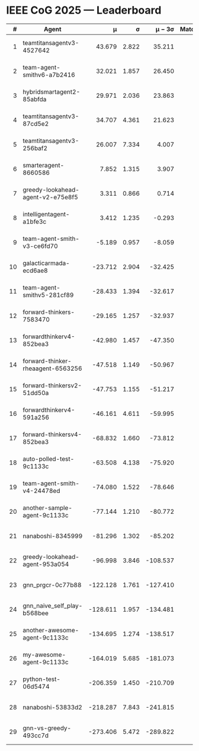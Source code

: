 # IEEE CoG 2025 — Leaderboard

| # | Agent | μ | σ | μ − 3σ | Matches | Updated |
|---:|---|---:|---:|---:|---:|---|
| 1 | teamtitansagentv3-4527642 | 43.679 | 2.822 | 35.211 | 360 | 2025-08-17 12:45 |
| 2 | team-agent-smithv6-a7b2416 | 32.021 | 1.857 | 26.450 | 360 | 2025-08-17 12:45 |
| 3 | hybridsmartagent2-85abfda | 29.971 | 2.036 | 23.863 | 306 | 2025-08-17 12:45 |
| 4 | teamtitansagentv3-87cd5e2 | 34.707 | 4.361 | 21.623 | 340 | 2025-08-17 12:45 |
| 5 | teamtitansagentv3-256baf2 | 26.007 | 7.334 | 4.007 | 200 | 2025-08-17 12:45 |
| 6 | smarteragent-8660586 | 7.852 | 1.315 | 3.907 | 251 | 2025-08-17 12:45 |
| 7 | greedy-lookahead-agent-v2-e75e8f5 | 3.311 | 0.866 | 0.714 | 420 | 2025-08-17 12:45 |
| 8 | intelligentagent-a1bfe3c | 3.412 | 1.235 | -0.293 | 302 | 2025-08-17 12:45 |
| 9 | team-agent-smith-v3-ce6fd70 | -5.189 | 0.957 | -8.059 | 400 | 2025-08-17 12:45 |
| 10 | galacticarmada-ecd6ae8 | -23.712 | 2.904 | -32.425 | 320 | 2025-08-17 12:45 |
| 11 | team-agent-smithv5-281cf89 | -28.433 | 1.394 | -32.617 | 300 | 2025-08-17 12:45 |
| 12 | forward-thinkers-7583470 | -29.165 | 1.257 | -32.937 | 240 | 2025-08-17 12:45 |
| 13 | forwardthinkerv4-852bea3 | -42.980 | 1.457 | -47.350 | 372 | 2025-08-17 12:45 |
| 14 | forward-thinker-rheaagent-6563256 | -47.518 | 1.149 | -50.967 | 200 | 2025-08-17 12:45 |
| 15 | forward-thinkersv2-51dd50a | -47.753 | 1.155 | -51.217 | 400 | 2025-08-17 12:45 |
| 16 | forwardthinkerv4-591a256 | -46.161 | 4.611 | -59.995 | 330 | 2025-08-17 12:45 |
| 17 | forward-thinkersv4-852bea3 | -68.832 | 1.660 | -73.812 | 197 | 2025-08-17 12:45 |
| 18 | auto-polled-test-9c1133c | -63.508 | 4.138 | -75.920 | 200 | 2025-08-17 12:45 |
| 19 | team-agent-smith-v4-24478ed | -74.080 | 1.522 | -78.646 | 420 | 2025-08-17 12:45 |
| 20 | another-sample-agent-9c1133c | -77.144 | 1.210 | -80.772 | 260 | 2025-08-17 12:45 |
| 21 | nanaboshi-8345999 | -81.296 | 1.302 | -85.202 | 300 | 2025-08-17 12:45 |
| 22 | greedy-lookahead-agent-953a054 | -96.998 | 3.846 | -108.537 | 360 | 2025-08-17 12:45 |
| 23 | gnn_prgcr-0c77b88 | -122.128 | 1.761 | -127.410 | 480 | 2025-08-17 12:45 |
| 24 | gnn_naive_self_play-b568bee | -128.611 | 1.957 | -134.481 | 360 | 2025-08-17 12:45 |
| 25 | another-awesome-agent-9c1133c | -134.695 | 1.274 | -138.517 | 400 | 2025-08-17 12:45 |
| 26 | my-awesome-agent-9c1133c | -164.019 | 5.685 | -181.073 | 520 | 2025-08-17 12:45 |
| 27 | python-test-06d5474 | -206.359 | 1.450 | -210.709 | 300 | 2025-08-17 12:45 |
| 28 | nanaboshi-53833d2 | -218.287 | 7.843 | -241.815 | 320 | 2025-08-17 12:45 |
| 29 | gnn-vs-greedy-493cc7d | -273.406 | 5.472 | -289.822 | 280 | 2025-08-17 12:45 |
